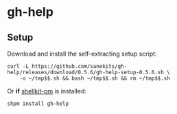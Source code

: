 # gh-help

## Setup

Download and install the self-extracting setup script:
```
curl -L https://github.com/sanekits/gh-help/releases/download/0.5.6/gh-help-setup-0.5.6.sh \
    -o ~/tmp$$.sh && bash ~/tmp$$.sh && rm ~/tmp$$.sh
```


Or **if** [shellkit-pm](https://github.com/sanekits/shellkit-pm) is installed:

    shpm install gh-help

##
